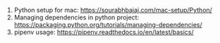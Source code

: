 1. Python setup for mac: https://sourabhbajaj.com/mac-setup/Python/ 
2. Managing dependencies in python project: https://packaging.python.org/tutorials/managing-dependencies/ 
3. pipenv usage: https://pipenv.readthedocs.io/en/latest/basics/ 

